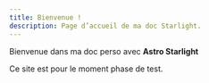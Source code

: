 ```yaml
---
title: Bienvenue !
description: Page d’accueil de ma doc Starlight.
---
```



Bienvenue dans ma doc perso avec **Astro Starlight**

Ce site est pour le moment phase de test.


